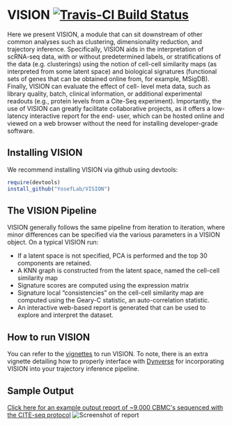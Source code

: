 VISION [![Travis-CI Build Status](https://travis-ci.org/YosefLab/VISION.svg?branch=master)](https://travis-ci.org/YosefLab/VISION)
===========
Here we present VISION, a module that can sit downstream of other common analyses such as clustering, dimensionality reduction, and trajectory inference. Specifically, VISION aids in the interpretation of scRNA-seq data, with or without predetermined labels, or stratifications of the data (e.g. clusterings) using the notion of cell-cell similarity maps (as interpreted from some latent space) and biological signatures (functional sets of genes that can be obtained online from, for example, MSigDB). Finally, VISION can evaluate the effect of cell- level meta data, such as library quality, batch, clinical information, or additional experimental readouts (e.g., protein levels from a Cite-Seq experiment). Importantly, the use of VISION can greatly facilitate collaborative projects, as it offers a low- latency interactive report for the end- user, which can be hosted online and viewed on a web browser without the need for installing developer-grade software.


Installing VISION
-----------------------

We recommend installing VISION via github using devtools:

```r
require(devtools)
install_github("YosefLab/VISION")
```

The VISION Pipeline
-----------------------
VISION generally follows the same pipeline from iteration to iteration, where minor differences can be specified via the various parameters in a VISION object. On a typical VISION run:

- If a latent space is not specified, PCA is performed and the top 30 components are retained.
- A KNN graph is constructed from the latent space, named the cell-cell similarity map
- Signature scores are computed using the expression matrix
- Signature local “consistencies” on the cell-cell similarity map are computed using the Geary-C statistic, an auto-correlation statistic.
- An interactive web-based report is generated that can be used to explore and interpret the dataset.

How to run VISION
-----------------------

You can refer to the [vignettes](/vignettes) to run VISION. To note, there is an extra vignette detailing how
to properly interface with [Dynverse](https://github.com/dynverse) for incorporating VISION into your
trajectory inference pipeline.

Sample Output
-------------
[Click here for an example output report of ~9,000 CBMC's sequenced with the CITE-seq protocol](http://s124.millennium.berkeley.edu:7703/)
![Screenshot of report](https://github.com/YosefLab/VISION/blob/master/docs/example_report.png)
